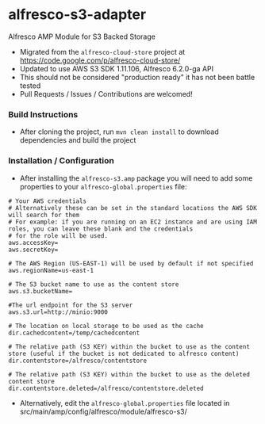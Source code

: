 # alfresco-s3-adapter
Alfresco AMP Module for S3 Backed Storage

 * Migrated from the `alfresco-cloud-store` project at https://code.google.com/p/alfresco-cloud-store/
 * Updated to use AWS S3 SDK 1.11.106, Alfresco 6.2.0-ga API
 * This should not be considered "production ready" it has not been battle tested
 * Pull Requests / Issues / Contributions are welcomed!
 
### Build Instructions

 * After cloning the project, run `mvn clean install` to download dependencies and build the project

### Installation / Configuration

 * After installing the `alfresco-s3.amp` package you will need to add some properties to your `alfresco-global.properties` file:
 
```
# Your AWS credentials
# Alternatively these can be set in the standard locations the AWS SDK will search for them
# For example: if you are running on an EC2 instance and are using IAM roles, you can leave these blank and the credentials
# for the role will be used.
aws.accessKey=
aws.secretKey=

# The AWS Region (US-EAST-1) will be used by default if not specified
aws.regionName=us-east-1

# The S3 bucket name to use as the content store
aws.s3.bucketName=

#The url endpoint for the S3 server
aws.s3.url=http://minio:9000

# The location on local storage to be used as the cache
dir.cachedcontent=/temp/cachedcontent

# The relative path (S3 KEY) within the bucket to use as the content store (useful if the bucket is not dedicated to alfresco content)
dir.contentstore=/alfresco/contentstore

# The relative path (S3 KEY) within the bucket to use as the deleted content store
dir.contentstore.deleted=/alfresco/contentstore.deleted
```
 
 * Alternatively, edit the `alfresco-global.properties` file located in src/main/amp/config/alfresco/module/alfresco-s3/

